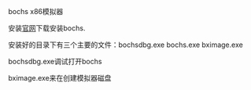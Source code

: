 bochs x86模拟器

安装[官网](https://bochs.sourceforge.io/)下载安装bochs.

安装好的目录下有三个主要的文件：bochsdbg.exe bochs.exe bximage.exe

bochsdbg.exe调试打开bochs

bximage.exe来在创建模拟器磁盘



